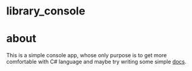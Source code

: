 # library_console

# about
This is a simple console app, whose only purpose is to get more comfortable with C# language and maybe try writing some simple [docs](docs/README.md).